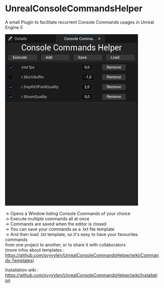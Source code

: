 # UnrealConsoleCommandsHelper
A small Plugin to facilitate recurrent Console Commands usages in Unreal Engine 5<br />

![alt text](https://github.com/syyyylen/UnrealConsoleCommandsHelper/blob/main/UnrealProject/Plugins/ConsoleCommandsHelper/Resources/MainWindowExample.png?raw=true)

-> Opens a Window listing Console Commands of your choice<br />
-> Execute multiple commands all at once<br />
-> Commands are saved when the editor is closed<br />
-> You can save your commands as a .txt file template<br />
-> And then load .txt template, so it's easy to have your favourites commands<br />
from one project to another, or to share it with collaborators<br /> 
(more infos about templates : https://github.com/syyyylen/UnrealConsoleCommandsHelper/wiki/Commands-Templates)

Installation wiki : https://github.com/syyyylen/UnrealConsoleCommandsHelper/wiki/Installation
